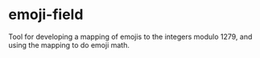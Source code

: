 # emoji-field
Tool for developing a mapping of emojis to the integers modulo 1279, and using the mapping to do emoji math.
